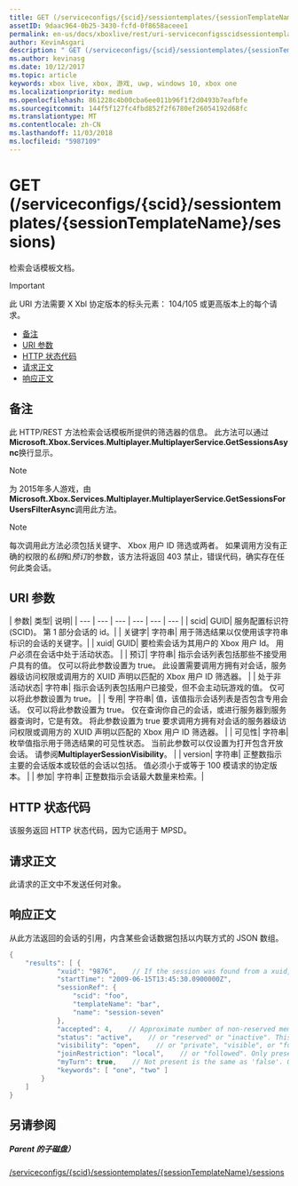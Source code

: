 ```yaml
---
title: GET (/serviceconfigs/{scid}/sessiontemplates/{sessionTemplateName}/sessions)
assetID: 9daac964-0b25-3430-fcfd-0f8658aceee1
permalink: en-us/docs/xboxlive/rest/uri-serviceconfigsscidsessiontemplatessessiontemplatenamesessionsget.html
author: KevinAsgari
description: " GET (/serviceconfigs/{scid}/sessiontemplates/{sessionTemplateName}/sessions)"
ms.author: kevinasg
ms.date: 10/12/2017
ms.topic: article
keywords: xbox live, xbox, 游戏, uwp, windows 10, xbox one
ms.localizationpriority: medium
ms.openlocfilehash: 861228c4b00cba6ee011b96f1f2d0493b7eafbfe
ms.sourcegitcommit: 144f5f127fc4fbd852f2f6780ef26054192d68fc
ms.translationtype: MT
ms.contentlocale: zh-CN
ms.lasthandoff: 11/03/2018
ms.locfileid: "5987109"
---
```

# <a name="get-serviceconfigsscidsessiontemplatessessiontemplatenamesessions"></a>GET (/serviceconfigs/{scid}/sessiontemplates/{sessionTemplateName}/sessions)
检索会话模板文档。

> [!IMPORTANT]
> 此 URI 方法需要 X Xbl 协定版本的标头元素： 104/105 或更高版本上的每个请求。

  * [备注](#ID4ET)
  * [URI 参数](#ID4EKB)
  * [HTTP 状态代码](#ID4EXB)
  * [请求正文](#ID4EAC)
  * [响应正文](#ID4EKC)

<a id="ID4ET"></a>


## <a name="remarks"></a>备注

此 HTTP/REST 方法检索会话模板所提供的筛选器的信息。 此方法可以通过**Microsoft.Xbox.Services.Multiplayer.MultiplayerService.GetSessionsAsync**换行显示。


> [!NOTE] 
> 为 2015年多人游戏，由<b>Microsoft.Xbox.Services.Multiplayer.MultiplayerService.GetSessionsForUsersFilterAsync</b>调用此方法。  



> [!NOTE] 
> 每次调用此方法必须包括关键字、 Xbox 用户 ID 筛选或两者。 如果调用方没有正确的权限的<i>私钥</i>和<i>预订</i>的参数，该方法将返回 403 禁止，错误代码，确实存在任何此类会话。  


<a id="ID4EKB"></a>


## <a name="uri-parameters"></a>URI 参数

| 参数| 类型| 说明|
| --- | --- | --- | --- | --- | --- |
| scid| GUID| 服务配置标识符 (SCID)。 第 1 部分会话的 id。|
| 关键字| 字符串| 用于筛选结果以仅使用该字符串标识的会话的关键字。|
| xuid| GUID| 要检索会话为其用户的 Xbox 用户 Id。 用户必须在会话中处于活动状态。 |
| 预订| 字符串| 指示会话列表包括那些不接受用户具有的值。 仅可以将此参数设置为 true。 此设置需要调用方拥有对会话，服务器级访问权限或调用方的 XUID 声明以匹配的 Xbox 用户 ID 筛选器。 |
| 处于非活动状态| 字符串| 指示会话列表包括用户已接受，但不会主动玩游戏的值。 仅可以将此参数设置为 true。 |
| 专用| 字符串| 值，该值指示会话列表是否包含专用会话。 仅可以将此参数设置为 true。 仅在查询你自己的会话，或进行服务器到服务器查询时，它是有效。 将此参数设置为 true 要求调用方拥有对会话的服务器级访问权限或调用方的 XUID 声明以匹配的 Xbox 用户 ID 筛选器。 |
| 可见性| 字符串| 枚举值指示用于筛选结果的可见性状态。 当前此参数可以仅设置为打开包含开放会话。 请参阅<b>MultiplayerSessionVisibility</b>。 |
| version| 字符串| 正整数指示主要的会话版本或较低的会话以包括。 值必须小于或等于 100 模请求的协定版本。 |
| 参加| 字符串| 正整数指示会话最大数量来检索。|

<a id="ID4EXB"></a>


## <a name="http-status-codes"></a>HTTP 状态代码
该服务返回 HTTP 状态代码，因为它适用于 MPSD。  
<a id="ID4EAC"></a>


## <a name="request-body"></a>请求正文

此请求的正文中不发送任何对象。

<a id="ID4EKC"></a>


## <a name="response-body"></a>响应正文

从此方法返回的会话的引用，内含某些会话数据包括以内联方式的 JSON 数组。


```cpp
{
    "results": [ {
            "xuid": "9876",    // If the session was found from a xuid, that xuid.
            "startTime": "2009-06-15T13:45:30.0900000Z",
            "sessionRef": {
                "scid": "foo",
                "templateName": "bar",
                "name": "session-seven"
            },
            "accepted": 4,    // Approximate number of non-reserved members.
            "status": "active",    // or "reserved" or "inactive". This is the state of the user in the session, not the session itself. Only present if the session was found using a xuid.
            "visibility": "open",    // or "private", "visible", or "full"
            "joinRestriction": "local",    // or "followed". Only present if 'visibility' is "open" or "full" and the session has a join restriction.
            "myTurn": true,    // Not present is the same as 'false'. Only present if the session was found using a xuid.
            "keywords": [ "one", "two" ]
        }
    ]
}

```


<a id="ID4EUC"></a>


## <a name="see-also"></a>另请参阅

<a id="ID4EWC"></a>


##### <a name="parent"></a>Parent 的子磁盘）

[/serviceconfigs/{scid}/sessiontemplates/{sessionTemplateName}/sessions](uri-serviceconfigsscidsessiontemplatessessiontemplatenamesessions.md)
